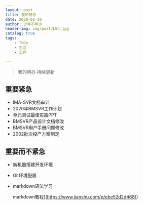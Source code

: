 ```yaml
---
layout: post
title: 我的待办
date: 2020-02-10
author: 少年不年少
header-img: img/post/LBJ.jpg
catalog: true
tags:
    - ToDo
    - 生活
    - 工作

---
```



> 我的待办 持续更新 

## 重要紧急 
* IMA-SVR文档审计
* 2020年BMSVR工作计划
* 单元测试最佳实践PPT
* BMSVR产品设计文档修改
* BMSVR用户手册问题修改
* 2002批次投产方案制定

## 重要而不紧急 
* 新机器搭建开发环境

* Git环境配置

* markdown语法学习 

  markdown教程](https://www.jianshu.com/p/ebe52d2d468f)
